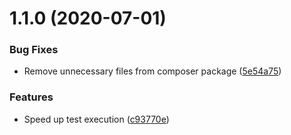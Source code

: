 # 1.1.0 (2020-07-01)


### Bug Fixes

* Remove unnecessary files from composer package ([5e54a75](https://github.com/f1monkey/codeception-ext/commit/5e54a75c14ee5da0388fc3acd4c9393335d0cc6f))


### Features

* Speed up test execution ([c93770e](https://github.com/f1monkey/codeception-ext/commit/c93770e788011b199dc198c8fa48582010d76933))



